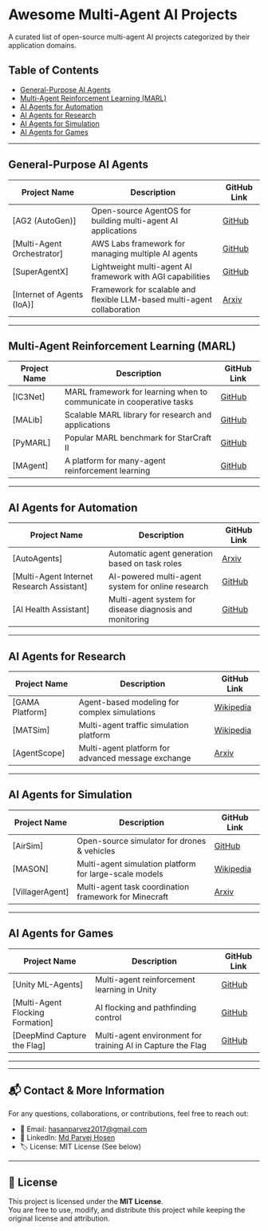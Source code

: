 # Awesome Multi-Agent AI Projects

A curated list of open-source multi-agent AI projects categorized by their application domains.

## Table of Contents
- [General-Purpose AI Agents](#general-purpose-ai-agents)
- [Multi-Agent Reinforcement Learning (MARL)](#multi-agent-reinforcement-learning-marl)
- [AI Agents for Automation](#ai-agents-for-automation)
- [AI Agents for Research](#ai-agents-for-research)
- [AI Agents for Simulation](#ai-agents-for-simulation)
- [AI Agents for Games](#ai-agents-for-games)

---

## General-Purpose AI Agents
| Project Name | Description | GitHub Link |
|-------------|-------------|-------------|
| [AG2 (AutoGen)] | Open-source AgentOS for building multi-agent AI applications | [GitHub](https://github.com/ag2ai/ag2) |
| [Multi-Agent Orchestrator] | AWS Labs framework for managing multiple AI agents | [GitHub](https://github.com/awslabs/multi-agent-orchestrator) |
| [SuperAgentX] | Lightweight multi-agent AI framework with AGI capabilities | [GitHub](https://github.com/superagentxai/superagentx) |
| [Internet of Agents (IoA)] | Framework for scalable and flexible LLM-based multi-agent collaboration | [Arxiv](https://arxiv.org/abs/2407.07061) |

---

## Multi-Agent Reinforcement Learning (MARL)
| Project Name | Description | GitHub Link |
|-------------|-------------|-------------|
| [IC3Net] | MARL framework for learning when to communicate in cooperative tasks | [GitHub](https://github.com/IC3Net) |
| [MALib] | Scalable MARL library for research and applications | [GitHub](https://github.com/sunblaze-ucb/MALib) |
| [PyMARL] | Popular MARL benchmark for StarCraft II | [GitHub](https://github.com/oxwhirl/pymarl) |
| [MAgent] | A platform for many-agent reinforcement learning | [GitHub](https://github.com/geek-ai/MAgent) |

---

## AI Agents for Automation
| Project Name | Description | GitHub Link |
|-------------|-------------|-------------|
| [AutoAgents] | Automatic agent generation based on task roles | [Arxiv](https://arxiv.org/abs/2309.17288) |
| [Multi-Agent Internet Research Assistant] | AI-powered multi-agent system for online research | [GitHub](https://github.com/sachnaror/Multi-agent-Internet-Research-Assistant) |
| [AI Health Assistant] | Multi-agent system for disease diagnosis and monitoring | [GitHub](https://github.com/ashishpatel26/500-AI-Agents-Projects) |

---

## AI Agents for Research
| Project Name | Description | GitHub Link |
|-------------|-------------|-------------|
| [GAMA Platform] | Agent-based modeling for complex simulations | [Wikipedia](https://en.wikipedia.org/wiki/GAMA_Platform) |
| [MATSim] | Multi-agent traffic simulation platform | [Wikipedia](https://en.wikipedia.org/wiki/MATSim) |
| [AgentScope] | Multi-agent platform for advanced message exchange | [Arxiv](https://arxiv.org/abs/2402.14034) |

---

## AI Agents for Simulation
| Project Name | Description | GitHub Link |
|-------------|-------------|-------------|
| [AirSim] | Open-source simulator for drones & vehicles | [GitHub](https://github.com/microsoft/AirSim) |
| [MASON] | Multi-agent simulation platform for large-scale models | [Wikipedia](https://en.wikipedia.org/wiki/MASON) |
| [VillagerAgent] | Multi-agent task coordination framework for Minecraft | [Arxiv](https://arxiv.org/abs/2406.05720) |

---

## AI Agents for Games
| Project Name | Description | GitHub Link |
|-------------|-------------|-------------|
| [Unity ML-Agents] | Multi-agent reinforcement learning in Unity | [GitHub](https://github.com/Unity-Technologies/ml-agents) |
| [Multi-Agent Flocking Formation] | AI flocking and pathfinding control | [GitHub](https://github.com/topics/multiagent) |
| [DeepMind Capture the Flag] | Multi-agent environment for training AI in Capture the Flag | [GitHub](https://github.com/deepmind/lab2d) |

---

---

## 📬 Contact & More Information

For any questions, collaborations, or contributions, feel free to reach out:

- 📧 Email: [hasanparvez2017@gmail.com](mailto:hasanparvez2017@gmail.com)
- 🔗 LinkedIn: [Md Parvej Hosen](https://www.linkedin.com/in/parvej2017)
- 🏷 License: MIT License (See below)

---

## 📝 License

This project is licensed under the **MIT License**.  
You are free to use, modify, and distribute this project while keeping the original license and attribution.
